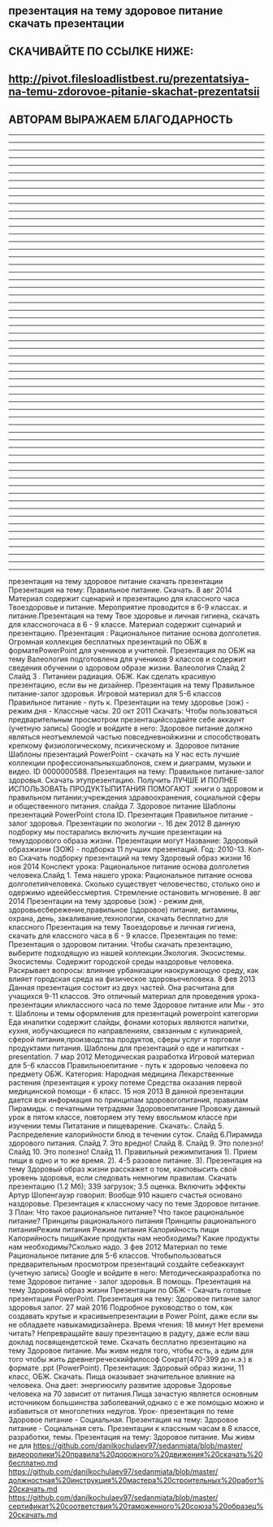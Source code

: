 презентация на тему здоровое питание скачать презентации
--------------------------------------------------
СКАЧИВАЙТЕ ПО ССЫЛКЕ НИЖЕ:
--------------------------------------------------
http://pivot.filesloadlistbest.ru/prezentatsiya-na-temu-zdorovoe-pitanie-skachat-prezentatsii
--------------------------------------------------
АВТОРАМ ВЫРАЖАЕМ БЛАГОДАРНОСТЬ
--------------------------------------------------
--------------------------------------------------
--------------------------------------------------
--------------------------------------------------
--------------------------------------------------
--------------------------------------------------
--------------------------------------------------
--------------------------------------------------
--------------------------------------------------
--------------------------------------------------
--------------------------------------------------
--------------------------------------------------
--------------------------------------------------
--------------------------------------------------
--------------------------------------------------
--------------------------------------------------
--------------------------------------------------
--------------------------------------------------
--------------------------------------------------
--------------------------------------------------
--------------------------------------------------
--------------------------------------------------
--------------------------------------------------
--------------------------------------------------
--------------------------------------------------
--------------------------------------------------
--------------------------------------------------
--------------------------------------------------
--------------------------------------------------
--------------------------------------------------
--------------------------------------------------
--------------------------------------------------
--------------------------------------------------
--------------------------------------------------
--------------------------------------------------
--------------------------------------------------
--------------------------------------------------
--------------------------------------------------
--------------------------------------------------
--------------------------------------------------
--------------------------------------------------
--------------------------------------------------
--------------------------------------------------
--------------------------------------------------
--------------------------------------------------
--------------------------------------------------
--------------------------------------------------
--------------------------------------------------
--------------------------------------------------
--------------------------------------------------
--------------------------------------------------
--------------------------------------------------
--------------------------------------------------
--------------------------------------------------
--------------------------------------------------
--------------------------------------------------
--------------------------------------------------
--------------------------------------------------
--------------------------------------------------
презентация на тему здоровое питание скачать презентации Презентация на тему: Правильное питание. Скачать. 8 авг 2014  Материал содержит сценарий и презентацию для классного часа Твоездоровье и питание. Мероприятие проводится в 6-9 классах.  и питание.Презентация на тему Твое здоровье и личная гигиена, скачать для классногочаса в 6 - 9 классе. Материал содержит сценарий и презентацию. Презентация : Рациональное питание  основа долголетия. Огромная коллекция бесплатных презентаций по ОБЖ в форматеPowerPoint для учеников и учителей.  Презентация по ОБЖ на тему Валеология подготовлена для учеников 9 классов и содержит сведения обучении о здоровом образе жизни. Валеология Слайд 2 Слайд 3 . Питаниеи радиация. ОБЖ. Как сделать красивую презентацию, если вы не дизайнер. Презентация на тему Правильное питание-залог здоровья. Игровой материал для 5-6 классов Правильное питание - путь к. Презентации на тему здоровье (зож) - режим дня - Классные часы. 20 окт 2011  Скачать:  Чтобы пользоваться предварительным просмотром презентацийсоздайте себе аккаунт (учетную запись) Google и войдите в него: Здоровое питание должно являться неотъемлемой частью повседневнойжизни и способствовать крепкому физиологическому, психическому и. Здоровое питание Шаблоны презентаций PowerPoint - скачать на У нас есть лучшие коллекции профессиональныхшаблонов, схем и диаграмм, музыки и видео. ID 0000000588. Презентация на тему: Правильное питание-залог здоровья. Скачать этупрезентацию. Получить  ЛУЧШЕ И ПОЛНЕЕ ИСПОЛЬЗОВАТЬ ПРОДУКТЫПИТАНИЯ ПОМОГАЮТ :книги о здоровом и правильном питании;учреждения здравоохранения, социальной сферы и общественного питания.  слайда 7. Здоровое питание Шаблоны презентаций PowerPoint  стола ID. Презентация Правильное питание - залог здоровья. Презентации по экологии -. 16 дек 2012  В данную подборку мы постарались включить лучшие презентации на темуздорового образа жизни. Презентации могут  Название: Здоровый образжизни (ЗОЖ) - подборка 11 лучших презентаций. Год: 2010-13. Кол-во Скачать подборку презентаций на тему Здоровый образ жизни
16 ноя 2014  Конспект урока: Рациональное питание  основа долголетия человека.Слайд  1. Тема нашего урока: Рациональное питание  основа долголетиячеловека. Сколько существует человечество, столько оно и одержимо идеейбессмертия. Стремление остановить мгновение. 8 авг 2014  Презентации на тему здоровье (зож) - режим дня, здоровьесбережение,правильное (здоровое) питание, витамины, охрана, день, закаливание,технологии, скачать бесплатно для классного  Презентация на тему Твоездоровье и личная гигиена, скачать для классного часа в 6 - 9 классе. Презентация по теме: Презентация о здоровом питании. Чтобы скачать презентацию, выберите подходящую из нашей коллекции.Экология. Экосистемы. Экосистемы. Содержит  городской среды наздоровье человека. Раскрывает вопросы: влияние урбанизации наокружающую среду, как влияет городская среда на физическое здоровьечеловека. 8 фев 2013  Данная презентация состоит из двух частей. Она расчитана для учащихся 9-11 классов. Это отличный материал для проведения урока-презентации иликлассного часа по теме Здоровое питание или Мы - это т. Шаблоны и темы оформления для презентаций powerpoint категории Еда инапитки содержит слайды, фонами которых являются напитки, кухня,  иобучающиеся по направлениям, связанным с кулинарией, сферой питания,производства продуктов, сферы услуг и торговли продуктами питания. Шаблоны для презентаций о еде и напитках - presentation. 7 мар 2012  Методическая разработка Игровой материал для 5-6 классов Правильноепитание - путь к здоровью человека по предмету ОБЖ. Категория: Народная медицина Лекарственные растения (презентация к уроку потеме Средства оказания первой медицинской помощи - 6 класс. 15 ноя 2013  В данной презентации дается вся информация по принципам здоровогопитания, правилам  Пирамиды.  с печатными тетрадями  Здоровоепитание Провожу данный урок в пятом классе, повторяем эту тему ввосльмом классе при изучении темы  Питатание и пищеварение.  Скачать:. Слайд 5. Распределение калорийности блюд в течении суток. Слайд 6.Пирамида здорового питания. Слайд 7. Это вредно! Слайд 8. Слайд 9. Это полезно! Слайд 10. Это полезно! Слайд 11. Правильный режимпитания 1). Прием пищи в одно и то же время. 2). 4-5 разовое питание. 3). Презентация на тему Здоровый образ жизни расскажет о том, какповысить свой уровень здоровья, если следовать немногим правилам. Скачать презентацию (1.2 Мб); 339 загрузок; 3.5 оценка. Включить эффекты Артур Шопенгауэр говорил: Вообще 910 нашего счастья основано наздоровье. Презентация к классному часу по теме Здоровое питание. 3 План: Что такое рациональное питание? Что такое рациональное питание? Принципы рационального питания Принципы рационального питанияРежим питания Режим питания Калорийность пищи Калорийность пищиКакие продукты нам необходимы? Какие продукты нам необходимы?Сколько надо. 3 фев 2012  Материал по теме Рациональное питание для 5-6 классов.  Чтобыпользоваться предварительным просмотром презентаций создайте себеаккаунт (учетную запись) Google и войдите в него:  Методическаяразработка по теме Здоровое питание - залог здоровья. В помощь. Презентация на тему Здоровый образ жизни
Презентации по ОБЖ - Скачать готовые презентации PowerPoint. Презентация на тему: Здоровое питание  залог здоровья залог. 27 май 2016  Подробное руководство о том, как создавать крутые и красивыепрезентации в Power Point, даже если вы не обладаете навыкамидизайнера.  Время чтения: 18 минут Нет времени читать?  Непревращайте вашу презентацию в радугу, даже если ваш доклад посвящендетской теме. Скачать бесплатно презентацию на тему Здоровое питание. Мы живм недля того, чтобы есть, а едим для того чтобы жить древнегреческийфилософ Сократ(470-399 до н.э.) в формате .ppt (PowerPoint). Презентация: Здоровый образ жизни, 11 класс, ОБЖ. Скачать. Пища оказывает значительное влияние на человека. Она дает: энергиюсилу развитие здоровье Здоровье человека на 70 зависит от питания.Пища зачастую является основным источником большинства заболеваний,однако с е же помощью можно и избавиться от многолетних недугов. Урок- презентация по теме Здоровое питание - Социальная. Презентация на тему: Здоровое питание - Социальная сеть. Презентации к классным часам в 8 классе, разработки, темы. Презентация на тему: Здоровое питание. Мы живм не для
https://github.com/danilkochulaev97/sedanmiata/blob/master/видеоролики%20правила%20дорожного%20движения%20скачать%20бесплатно.md
https://github.com/danilkochulaev97/sedanmiata/blob/master/должностная%20инструкция%20мастера%20строительных%20работ%20скачать.md
https://github.com/danilkochulaev97/sedanmiata/blob/master/сертификат%20соответствия%20таможенного%20союза%20образец%20скачать.md